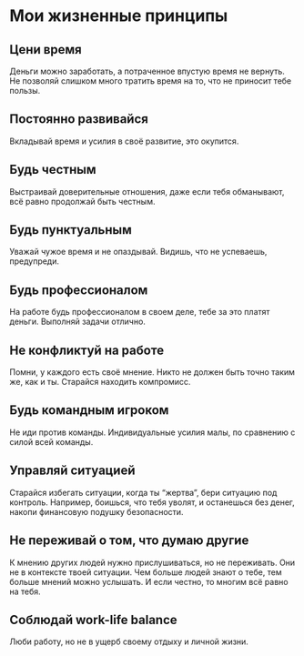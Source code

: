 # Мои жизненные принципы

## Цени время
Деньги можно заработать, а потраченное впустую время не вернуть. Не позволяй слишком много тратить время на то, что не приносит тебе пользы.

## Постоянно развивайся
Вкладывай время и усилия в своё развитие, это окупится.

## Будь честным
Выстраивай доверительные отношения, даже если тебя обманывают, всё равно продолжай быть честным.

## Будь пунктуальным
Уважай чужое время и не опаздывай. Видишь, что не успеваешь, предупреди.

## Будь профессионалом
На работе будь профессионалом в своем деле, тебе за это платят деньги. Выполняй задачи отлично.

## Не конфликтуй на работе
Помни, у каждого есть своё мнение. Никто не должен быть точно таким же, как и ты. Старайся находить компромисс.

## Будь командным игроком
Не иди против команды. Индивидуальные усилия малы, по сравнению с силой всей команды.

## Управляй ситуацией
Старайся избегать ситуации, когда ты “жертва”, бери ситуацию под контроль. Например, боишься, что тебя уволят, и останешься без денег, накопи финансовую подушку безопасности.

## Не переживай о том, что думаю другие
К мнению других людей нужно прислушиваться, но не переживать. Они не в контексте твоей ситуации. Чем больше людей знают о тебе, тем больше мнений можно услышать. И если честно, то многим всё равно на тебя.

## Соблюдай work-life balance
Люби работу, но не в ущерб своему отдыху и личной жизни.

